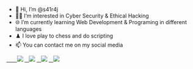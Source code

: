 - 👋 Hi, I’m @s41r4j
- 👨‍💻 I’m interested in Cyber Security & Ethical Hacking
- 🌐 I’m currently learning Web Development & Programing in different languages
- ♟️ I love play to chess and do scripting
- 📫 You can contact me on my social media

[&nbsp;&nbsp;&nbsp;&nbsp;&nbsp;&nbsp; <a herf='https://www.instagram.com/s41r4j/'><img src="https://img.shields.io/badge/Instagram-s41r4j-important?logo=instagram&style=social"></a>](https://instagram.com/s41r4j/)
[&nbsp;&nbsp; <a herf='https://www.facebook.com/s41r4j'><img src="https://img.shields.io/badge/Facebook-s41r4j-informational?logo=facebook&style=social"></a>](https://facebook.com/s41r4j/)
[&nbsp;&nbsp; <a herf='https://twitter.com/s41r4j/'><img src="https://img.shields.io/badge/Twitter-s41r4j-blue?logo=twitter&style=social"></a>](https://twitter.com/s41r4j/)
[&nbsp;&nbsp; <a herf='https://github.com/s41r4j/'><img src="https://img.shields.io/badge/Github-s41r4j-blueviolet?logo=github&style=social"></a>](https://github.com/s41r4j/)

<!-- 
[<a herf='https://www.instagram.com/s41r4j/'><img src="https://img.shields.io/badge/Instagram-s41r4j-important?logo=instagram"></a>](https://instagram.com/s41r4j/)
[<a herf='https://www.facebook.com/s41r4j'><img src="https://img.shields.io/badge/Facebook-s41r4j-informational?logo=facebook"></a>](https://facebook.com/s41r4j/)
[<a herf='https://twitter.com/s41r4j/'><img src="https://img.shields.io/badge/Instagram-s41r4j-blue?logo=twitter"></a>](https://twitter.com/s41r4j/)
[<a herf='https://github.com/s41r4j/'><img src="https://img.shields.io/badge/Github-s41r4j-blueviolet?logo=github"></a>](https:/github/github.com/s41r4j/) -->

<!---
s41r4j/s41r4j is a ✨ special ✨ repository because its `README.md` (this file) appears on your GitHub profile.
You can click the Preview link to take a look at your changes.
--->
